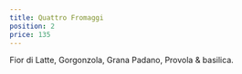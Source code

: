 ```yaml
---
title: Quattro Fromaggi
position: 2
price: 135
---
```


Fior di Latte, Gorgonzola, Grana Padano, Provola & basilica.
